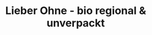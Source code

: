 ---
title: "Lieber Ohne - bio regional & unverpackt"
url: /wien/lieber-ohne-bio-regional-und-unverpackt/
shop: Supermarkt
---
